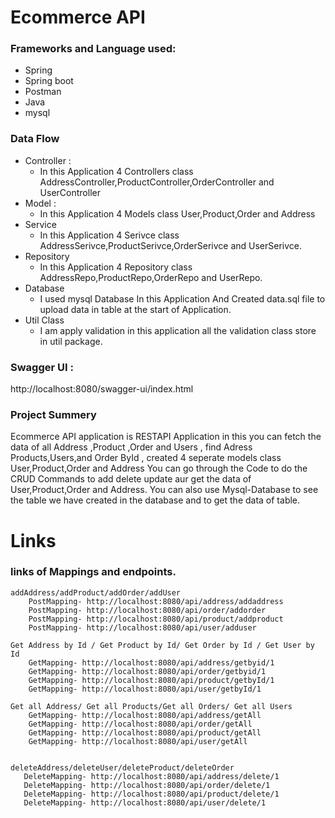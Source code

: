 # Ecommerce API
### Frameworks and Language used:
 

* Spring
* Spring boot
* Postman
* Java
* mysql

### Data Flow 
* Controller :
    * In this Application 4 Controllers class   AddressController,ProductController,OrderController and UserController
* Model :
    * In this Application 4 Models class User,Product,Order and Address
* Service
  * In this Application 4 Serivce class AddressSerivce,ProductSerivce,OrderSerivce and UserSerivce.
* Repository
  * In this Application 4 Repository class AddressRepo,ProductRepo,OrderRepo and UserRepo.
* Database
  * I used mysql Database In this Application And Created data.sql file to upload data in table at the start of Application.
* Util Class
  * I am apply validation in this application all the validation class store in util package.
 
    
### Swagger UI :
http://localhost:8080/swagger-ui/index.html
    

### Project Summery

Ecommerce API application is RESTAPI Application in this you can fetch the data of all Address ,Product ,Order and Users , find Adress Products,Users,and Order ById , created 4 seperate models class User,Product,Order and Address You can go through the Code to do the CRUD Commands to add delete update aur get the data of User,Product,Order and Address. You can also use Mysql-Database to see the table we have created in the database and to get the data of table.

# Links

### links of Mappings and endpoints.

    addAddress/addProduct/addOrder/addUser
        PostMapping- http://localhost:8080/api/address/addaddress
        PostMapping- http://localhost:8080/api/order/addorder
        PostMapping- http://localhost:8080/api/product/addproduct
        PostMapping- http://localhost:8080/api/user/adduser
     
    Get Address by Id / Get Product by Id/ Get Order by Id / Get User by Id
        GetMapping- http://localhost:8080/api/address/getbyid/1
        GetMapping- http://localhost:8080/api/order/getbyid/1
        GetMapping- http://localhost:8080/api/product/getbyId/1
        GetMapping- http://localhost:8080/api/user/getbyId/1
    
    Get all Address/ Get all Products/Get all Orders/ Get all Users
        GetMapping- http://localhost:8080/api/address/getAll
        GetMapping- http://localhost:8080/api/order/getAll
        GetMapping- http://localhost:8080/api/product/getAll
        GetMapping- http://localhost:8080/api/user/getAll
    
    
    deleteAddress/deleteUser/deleteProduct/deleteOrder
       DeleteMapping- http://localhost:8080/api/address/delete/1
       DeleteMapping- http://localhost:8080/api/order/delete/1
       DeleteMapping- http://localhost:8080/api/product/delete/1
       DeleteMapping- http://localhost:8080/api/user/delete/1
      
